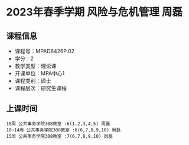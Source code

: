 # 2023年春季学期 风险与危机管理 周磊






## 课程信息

- 课程号：MPAD6426P.02
- 学分：2
- 教学类型：理论课
- 开课单位：MPA中心1
- 课程类别：硕士
- 课程层次：研究生课程

## 上课时间

```
18周 公共事务学院308教室 :6(1,2,3,4,5) 周磊
10~14周 公共事务学院308教室 :6(6,7,8,9,10) 周磊
15周 公共事务学院308教室 :7(6,7,8,9,10) 周磊
```

